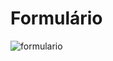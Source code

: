 # Formulário


![formulario](https://user-images.githubusercontent.com/81052476/229915888-3e672529-1d7e-4b70-922d-c930d83dda1c.PNG)
